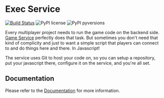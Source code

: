 # Exec Service 

[![Build Status](https://travis-ci.org/anthill-platform/anthill-exec.svg)](https://travis-ci.org/anthill-platform/anthill-exec)
![PyPI license](https://img.shields.io/pypi/l/ansicolortags.svg)
![PyPI pyversions](https://img.shields.io/badge/python-3.5-blue.svg)

Every multiplayer project needs to run the game code on the backend side.
<a href="https://github.com/anthill-platform/anthill-game">Game Service</a>
perfectly does that task. But sometimes you don't need that kind
of complicity and just to want a simple script that players can connect to
and do things here and there. In Javascript!

The service uses Git to host your code on, so you can setup a repository, put
your javascript there, configure it on the service, and you're all set.

## Documentation

Please refer to the <a href="https://docs.anthillplatform.org/en/latest/services/exec.html">Documentation</a> for more information.
